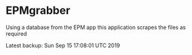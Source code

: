 # EPMgrabber
Using a database from the EPM app this application scrapes the files as required


Latest backup: Sun Sep 15 17:08:01 UTC 2019
